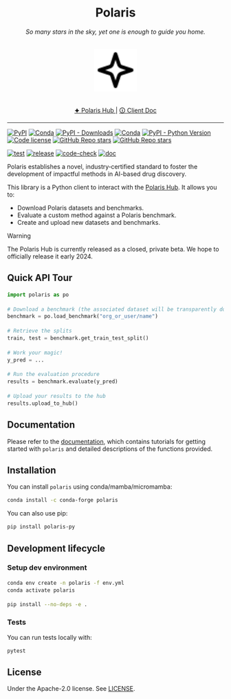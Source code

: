 <h1 align="center">Polaris</h1>
<p align="center"><i>So many stars in the sky, yet one is enough to guide you home.</i></p>

</br>
<div align="center">
    <img src="docs/images/logo-black.svg" width="100px">
</div>
</br>

<p align="center">
    <a href="https://polarishub.io/" target="_blank">
      🟆 Polaris Hub
  </a> |
  <a href="https://polaris-hub.github.io/polaris/" target="_blank">
      🛈 Client Doc
  </a>
</p>

---

[![PyPI](https://img.shields.io/pypi/v/polaris-lib)](https://pypi.org/project/polaris-lib/)
[![Conda](https://img.shields.io/conda/v/conda-forge/polaris?label=conda&color=success)](https://anaconda.org/conda-forge/polaris)
[![PyPI - Downloads](https://img.shields.io/pypi/dm/polaris-lib)](https://pypi.org/project/polaris-lib/)
[![Conda](https://img.shields.io/conda/dn/conda-forge/polaris)](https://anaconda.org/conda-forge/polaris)
[![PyPI - Python Version](https://img.shields.io/pypi/pyversions/polaris-lib)](https://pypi.org/project/polaris-lib/)
[![Code license](https://img.shields.io/badge/Code%20License-Apache_2.0-green.svg)](https://github.com/polaris-hub/polaris/blob/main/LICENSE)
[![GitHub Repo stars](https://img.shields.io/github/stars/polaris-hub/polaris)](https://github.com/polaris-hub/polaris/stargazers)
[![GitHub Repo stars](https://img.shields.io/github/forks/polaris-hub/polaris)](https://github.com/polaris-hub/polaris/network/members)

[![test](https://github.com/polaris-hub/polaris/actions/workflows/test.yml/badge.svg)](https://github.com/polaris-hub/polaris/actions/workflows/test.yml)
[![release](https://github.com/polaris-hub/polaris/actions/workflows/release.yml/badge.svg)](https://github.com/polaris-hub/polaris/actions/workflows/release.yml)
[![code-check](https://github.com/polaris-hub/polaris/actions/workflows/code-check.yml/badge.svg)](https://github.com/polaris-hub/polaris/actions/workflows/code-check.yml)
[![doc](https://github.com/polaris-hub/polaris/actions/workflows/doc.yml/badge.svg)](https://github.com/polaris-hub/polaris/actions/workflows/doc.yml)

Polaris establishes a novel, industry‑certified standard to foster the development of impactful methods in AI-based drug discovery.

This library is a Python client to interact with the [Polaris Hub](https://polarishub.io/). It allows you to:

- Download Polaris datasets and benchmarks.
- Evaluate a custom method against a Polaris benchmark.
- Create and upload new datasets and benchmarks.

> [!WARNING]
> The Polaris Hub is currently released as a closed, private beta. We hope to officially release it early 2024.


## Quick API Tour

```python
import polaris as po

# Download a benchmark (the associated dataset will be transparently downloaded)
benchmark = po.load_benchmark("org_or_user/name")

# Retrieve the splits
train, test = benchmark.get_train_test_split()

# Work your magic!
y_pred = ...

# Run the evaluation procedure
results = benchmark.evaluate(y_pred)

# Upload your results to the hub
results.upload_to_hub()
```

## Documentation

Please refer to the [documentation](https://polaris-hub.github.io/polaris/), which contains tutorials for getting started with `polaris` and detailed descriptions of the functions provided.

## Installation

You can install `polaris` using conda/mamba/micromamba:

```bash
conda install -c conda-forge polaris
```

You can also use pip:

```bash
pip install polaris-py
```

## Development lifecycle

### Setup dev environment

```bash
conda env create -n polaris -f env.yml
conda activate polaris

pip install --no-deps -e .
```

### Tests

You can run tests locally with:

```bash
pytest
```

## License

Under the Apache-2.0 license. See [LICENSE](LICENSE).
